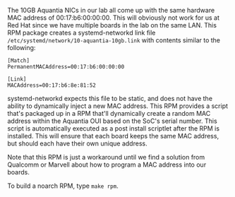 The 10GB Aquantia NICs in our lab all come up with the same hardware MAC address of
00:17:b6:00:00:00. This will obviously not work for us at Red Hat since we have multiple boards
in the lab on the same LAN. This RPM package creates a systemd-networkd link file 
`/etc/systemd/network/10-aquantia-10gb.link` with contents similar to the following:

    [Match]
    PermanentMACAddress=00:17:b6:00:00:00
        
    [Link]
    MACAddress=00:17:b6:8e:81:52

systemd-networkd expects this file to be static, and does not have the ability to
dynamically inject a new MAC address. This RPM provides a script that's packaged up
in a RPM that'll dynamically create a random MAC address within the Aquantia OUI
based on the SoC's serial number. This script is automatically executed as a post
install scriptlet after the RPM is installed. This will ensure that each board
keeps the same MAC address, but should each have their own unique address.

Note that this RPM is just a workaround until we find a solution from Qualcomm or
Marvell about how to program a MAC address into our boards.

To build a noarch RPM, type `make rpm`.
